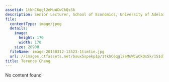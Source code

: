 ```yaml
---
assetid: 1tkhC6qgl2eMuWCwCkQsSk
description: Senior Lecturer, School of Economics, University of Adelaide
file:
  contentType: image/jpeg
  details:
    image:
      height: 170
      width: 170
    size: 26908
  fileName: image-20150312-13523-1timtie.jpg
  url: //images.ctfassets.net/bsux5spekp1p/1tkhC6qgl2eMuWCwCkQsSk/151d7065026895c11b2ade4237476d9d/image-20150312-13523-1timtie.jpg
title: Terence Cheng
---
```

No content found